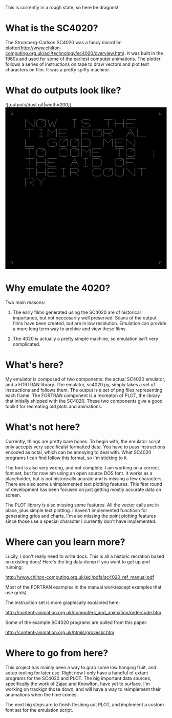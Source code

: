 This is currently in a rough state, so here be dragons!

# What is the SC4020?

The Stromberg-Carlson SC4020 was a fancy microfilm plotter(http://www.chilton-computing.org.uk/acl/technology/sc4020/overview.htm). It was built in the 1960s and used for some of the earliest computer animations. The plotter follows a series of instructions on tape to draw vectors and plot text characters on film. It was a pretty spiffy machine.

# What do outputs look like?

![[outputs/dust.gif|width=200]]
![Period Vector Example](outputs/text/002.png)

# Why emulate the 4020?

Two main reasons:

1. The early films generated using the SC4020 are of historical importance, but not neccesarily well preserved. Scans of the output films have been created, but are in low resolution. Emulation can provide a more long term way to archive and view these films.

2. The 4020 is actually a pretty simple machine, so emulation isn't very complicated.

# What's here?

My emulator is composed of two components: the actual SC4020 emulator, and a FORTRAN library. The emulator, sc4020.py, simply takes a set of instructions and follows them. The output is a set of png files representing each frame. The FORTRAN component is a recreaton of PLOT, the library that initially shipped with the SC4020. These two components give a good toolkit for recreating old plots and animations.

# What's not here?

Currently, things are pretty bare bones. To begin with, the emulator script only accepts very specificalyl formatted data. You have to pass instructions encoded as octal, which can be annoying to deal with. What SC4020 programs I can find follow this format, so I'm sticking to it.

The font is also very wrong, and not complete. I am working on a correct font set, but for now am using an open source DOS font. It works as a placeholder, but is not historically acurate and is missing a few characters. There are also some unimplemented text plotting features. This first round of development has been focused on just getting mostly accurate data on screen.

The PLOT library is also missing some features. All the vector calls are in place, plus simple text plotting. I haven't implemented functiosn for generating grids and charts. I'm also missing the point plotting features since those use a special character I currently don't have implemented.

# Where can you learn more?

Lucily, I don't really need to write docs. This is all a historic recration based on existing docs! Here's the big data dump if you want to get up and running:

http://www.chilton-computing.org.uk/acl/pdfs/sc4020_ref_manual.pdf

Most of the FORTRAN examples in the manual work(except examples that use grids).

The instruction set is more graphically explained here:

http://content-animation.org.uk/computers_and_animation/ordercode.htm

Some of the example SC4020 programs are pulled from this paper:

http://content-animation.org.uk/htmls/grovesbr.htm

# Where to go from here?

This project has mainly been a way to grab some low hanging fruit, and setup tooling for later use. Right now I only have a handful of extant programs for the SC4020 and PLOT. The big important data sources, specifically the work of Zajac and Knowlton, have yet to surface. I'm working on trackign those down, and will have a way to reimplement their anumations when the time comes.

The next big steps are to finish fleshing out PLOT, and implement a custom font set for the emulation script.